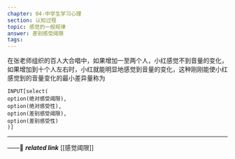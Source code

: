 ```yaml
---
chapter: 04-中学生学习心理
section: 认知过程
topic: 感觉的一般规律
answer: 差别感受阈限
tags:
---
```


在张老师组织的百人大合唱中，如果增加一至两个人，小红感觉不到音量的变化，如果增加到十个人左右时，小红就能明显地感觉到音量的变化，这种刚刚能使小红感觉到的音量变化的最小差异量称为

```meta-bind
INPUT[select(
option(绝对感受阈限),
option(绝对感受性),
option(差别感受阈限),
option(差别感受性)
)]
```

---
——🔗 ***related link*** [[感觉阈限]]